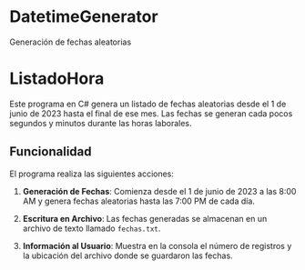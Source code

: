 # DatetimeGenerator
 Generación de fechas aleatorias

# ListadoHora

Este programa en C# genera un listado de fechas aleatorias desde el 1 de junio de 2023 hasta el final de ese mes. Las fechas se generan cada pocos segundos y minutos durante las horas laborales.

## Funcionalidad

El programa realiza las siguientes acciones:

1. **Generación de Fechas**: Comienza desde el 1 de junio de 2023 a las 8:00 AM y genera fechas aleatorias hasta las 7:00 PM de cada día.

2. **Escritura en Archivo**: Las fechas generadas se almacenan en un archivo de texto llamado `fechas.txt`.

3. **Información al Usuario**: Muestra en la consola el número de registros y la ubicación del archivo donde se guardaron las fechas.
